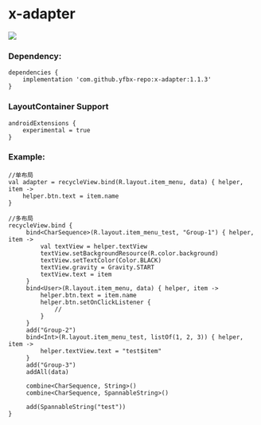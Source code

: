 # x-adapter


[![](https://img.shields.io/badge/release-1.1.3-blue.svg)](https://github.com/yfbx-repo/x-adapter/releases)

### Dependency:
```
dependencies {
    implementation 'com.github.yfbx-repo:x-adapter:1.1.3'
}
```

### LayoutContainer Support
```
androidExtensions {
    experimental = true
}
```

### Example:

```
//单布局
val adapter = recycleView.bind(R.layout.item_menu, data) { helper, item ->
    helper.btn.text = item.name
}

//多布局
recycleView.bind {
     bind<CharSequence>(R.layout.item_menu_test, "Group-1") { helper, item ->
         val textView = helper.textView
         textView.setBackgroundResource(R.color.background)
         textView.setTextColor(Color.BLACK)
         textView.gravity = Gravity.START
         textView.text = item
     }
     bind<User>(R.layout.item_menu, data) { helper, item ->
         helper.btn.text = item.name
         helper.btn.setOnClickListener {
             //
         }
     }
     add("Group-2")
     bind<Int>(R.layout.item_menu_test, listOf(1, 2, 3)) { helper, item ->
         helper.textView.text = "test$item"
     }
     add("Group-3")
     addAll(data)

     combine<CharSequence, String>()
     combine<CharSequence, SpannableString>()

     add(SpannableString("test"))
}
```
